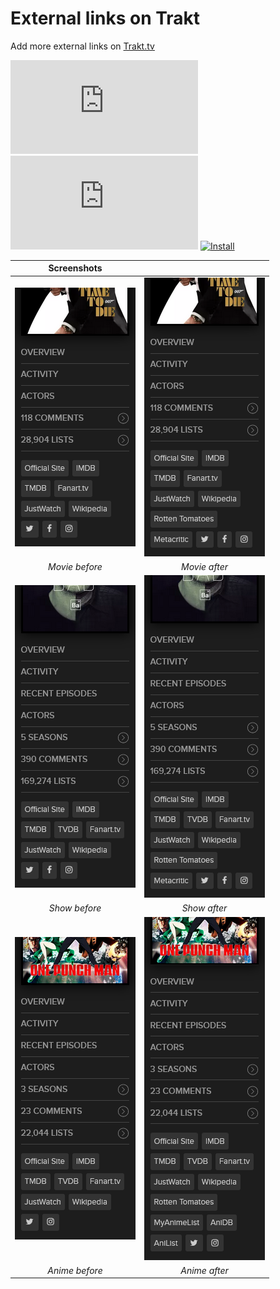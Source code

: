 # External links on Trakt

Add more external links on [Trakt.tv][trakt-link]

[![Version][version-badge]][link]
[![Size][size-badge]][link]
[![Install][install-badge]][download-link]

|           Screenshots           |                                |
| :-----------------------------: | :----------------------------: |
| [![Before][screenshot-1]][link] | [![After][screenshot-2]][link] |
|         _Movie before_          |         _Movie after_          |
| [![Before][screenshot-3]][link] | [![After][screenshot-4]][link] |
|          _Show before_          |          _Show after_          |
| [![Before][screenshot-5]][link] | [![After][screenshot-6]][link] |
|         _Anime before_          |         _Anime after_          |

[trakt-link]: https://trakt.tv/
[link]: #external-links-on-trakt

[version-badge]: https://flat.badgen.net/runkit/iFelix18/version/iFelix18/Trakt-Userscripts/master/userscripts/meta/external-links-on-trakt.meta.js
[size-badge]: https://flat.badgen.net/badgesize/normal/iFelix18/Trakt-Userscripts/master/userscripts/external-links-on-trakt.user.js
[install-badge]: https://flat.badgen.net/badge/install%20directly%20from/GitHub/blue "Click here!"

[download-link]: https://cdn.jsdelivr.net/gh/iFelix18/Trakt-Userscripts@master/userscripts/external-links-on-trakt.user.js "Click here!"

[screenshot-1]: /docs/screenshots/external-links-on-trakt_movie-before.png?raw=true "Before"
[screenshot-2]: /docs/screenshots/external-links-on-trakt_movie-after.png?raw=true "After"
[screenshot-3]: /docs/screenshots/external-links-on-trakt_show-before.png?raw=true "Before"
[screenshot-4]: /docs/screenshots/external-links-on-trakt_show-after.png?raw=true "After"
[screenshot-5]: /docs/screenshots/external-links-on-trakt_anime-before.png?raw=true "Before"
[screenshot-6]: /docs/screenshots/external-links-on-trakt_anime-after.png?raw=true "After"
